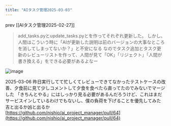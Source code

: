 ```yaml
---
title: "AIタスク管理2025-03-03"
---
```


prev [[AIタスク管理2025-02-27]]

> add_tasks.pyとupdate_tasks.pyとを作ってそれぞれ更新した。
>  しかし、人間はこういう時に「AIが更新した説明は前のバージョンの大事なところを消してしまってないか？」と不安になる
>  なのでタスク追加とタスク更新のレビューリストを作って、人間が見て「OK」「リジェクト」「人間が書き換える」をできる必要があるよなー


![image](https://gyazo.com/8b273177dafdcc3f57ee289a3341d9ca/thumb/1000)



2025-03-06
昨日実行してて忙しくてレビューできてなかったテストケースの改善、夕食前に見て少しコメントして夕食を食べたら直ってたのでみないでマージした
「きちんとやる」にはしっかり見る必要があるんだろうけど、これはまだサービスインしているわけでもないし、僕の負荷を下げることを優先してみた
吉と出るか凶と出るか
[https://github.com/nishio/ai_project_manager/pull/64](https://github.com/nishio/ai_project_manager/pull/64)

